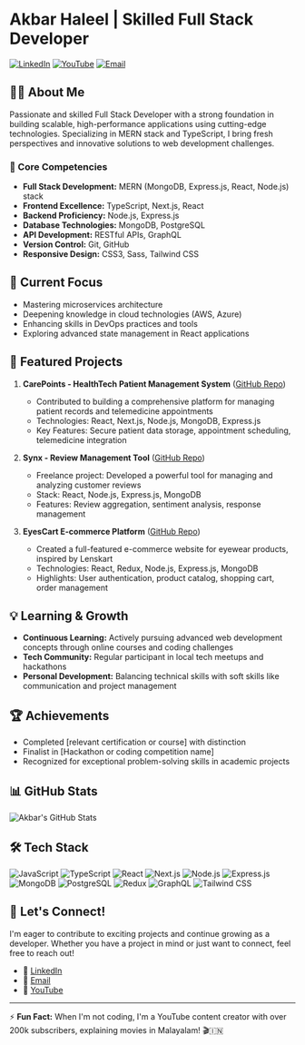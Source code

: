 # Akbar Haleel | Skilled Full Stack Developer

[![LinkedIn](https://img.shields.io/badge/-LinkedIn-0077B5?style=flat&logo=linkedin&logoColor=white)](https://www.linkedin.com/in/akbar-haleel-90b126281/)
[![YouTube](https://img.shields.io/badge/-YouTube-FF0000?style=flat&logo=youtube&logoColor=white)](https://www.youtube.com/@A3_series)
[![Email](https://img.shields.io/badge/-Email-D14836?style=flat&logo=gmail&logoColor=white)](mailto:akbarhaleel508@gmail.com)

## 👨‍💻 About Me

Passionate and skilled Full Stack Developer with a strong foundation in building scalable, high-performance applications using cutting-edge technologies. Specializing in MERN stack and TypeScript, I bring fresh perspectives and innovative solutions to web development challenges.

### 🔧 Core Competencies

- **Full Stack Development:** MERN (MongoDB, Express.js, React, Node.js) stack
- **Frontend Excellence:** TypeScript, Next.js, React
- **Backend Proficiency:** Node.js, Express.js
- **Database Technologies:** MongoDB, PostgreSQL
- **API Development:** RESTful APIs, GraphQL
- **Version Control:** Git, GitHub
- **Responsive Design:** CSS3, Sass, Tailwind CSS

## 🚀 Current Focus

- Mastering microservices architecture
- Deepening knowledge in cloud technologies (AWS, Azure)
- Enhancing skills in DevOps practices and tools
- Exploring advanced state management in React applications

## 🌟 Featured Projects

1. **CarePoints - HealthTech Patient Management System** ([GitHub Repo](https://github.com/CarePoints))
   - Contributed to building a comprehensive platform for managing patient records and telemedicine appointments
   - Technologies: React, Next.js, Node.js, MongoDB, Express.js
   - Key Features: Secure patient data storage, appointment scheduling, telemedicine integration

2. **Synx - Review Management Tool** ([GitHub Repo](https://github.com/Akbarhaleel1/Synx))
   - Freelance project: Developed a powerful tool for managing and analyzing customer reviews
   - Stack: React, Node.js, Express.js, MongoDB
   - Features: Review aggregation, sentiment analysis, response management

3. **EyesCart E-commerce Platform** ([GitHub Repo](https://github.com/Akbarhaleel1/ecommerce-eyescart))
   - Created a full-featured e-commerce website for eyewear products, inspired by Lenskart
   - Technologies: React, Redux, Node.js, Express.js, MongoDB
   - Highlights: User authentication, product catalog, shopping cart, order management

## 💡 Learning & Growth

- **Continuous Learning:** Actively pursuing advanced web development concepts through online courses and coding challenges
- **Tech Community:** Regular participant in local tech meetups and hackathons
- **Personal Development:** Balancing technical skills with soft skills like communication and project management

## 🏆 Achievements

- Completed [relevant certification or course] with distinction
- Finalist in [Hackathon or coding competition name]
- Recognized for exceptional problem-solving skills in academic projects

## 📊 GitHub Stats

![Akbar's GitHub Stats](https://github-readme-stats.vercel.app/api?username=Akbarhaleel1&show_icons=true&theme=radical)

## 🛠 Tech Stack

![JavaScript](https://img.shields.io/badge/-JavaScript-F7DF1E?logo=javascript&logoColor=black&style=flat)
![TypeScript](https://img.shields.io/badge/-TypeScript-007ACC?logo=typescript&logoColor=white&style=flat)
![React](https://img.shields.io/badge/-React-61DAFB?logo=react&logoColor=black&style=flat)
![Next.js](https://img.shields.io/badge/-Next.js-000000?logo=nextdotjs&logoColor=white&style=flat)
![Node.js](https://img.shields.io/badge/-Node.js-339933?logo=nodedotjs&logoColor=white&style=flat)
![Express.js](https://img.shields.io/badge/-Express.js-000000?logo=express&logoColor=white&style=flat)
![MongoDB](https://img.shields.io/badge/-MongoDB-47A248?logo=mongodb&logoColor=white&style=flat)
![PostgreSQL](https://img.shields.io/badge/-PostgreSQL-336791?logo=postgresql&logoColor=white&style=flat)
![Redux](https://img.shields.io/badge/-Redux-764ABC?logo=redux&logoColor=white&style=flat)
![GraphQL](https://img.shields.io/badge/-GraphQL-E10098?logo=graphql&logoColor=white&style=flat)
![Tailwind CSS](https://img.shields.io/badge/-Tailwind_CSS-38B2AC?logo=tailwind-css&logoColor=white&style=flat)

## 📣 Let's Connect!

I'm eager to contribute to exciting projects and continue growing as a developer. Whether you have a project in mind or just want to connect, feel free to reach out!

- 💼 [LinkedIn](https://www.linkedin.com/in/akbar-haleel-90b126281/)
- 📧 [Email](mailto:akbarhaleel508@gmail.com)
- 🎥 [YouTube](https://www.youtube.com/@A3_series)

---

⚡ **Fun Fact:** When I'm not coding, I'm a YouTube content creator with over 200k subscribers, explaining movies in Malayalam! 🎬🇮🇳
